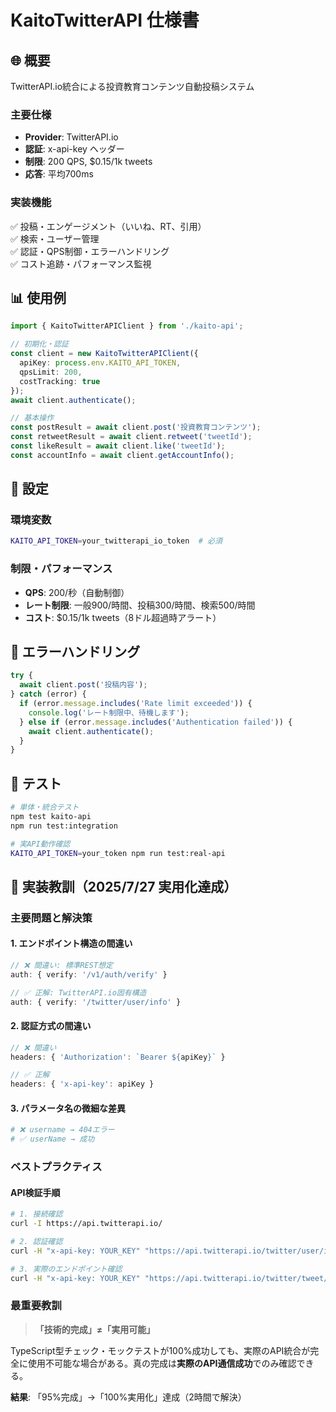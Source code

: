 # KaitoTwitterAPI 仕様書

## 🌐 概要

TwitterAPI.io統合による投資教育コンテンツ自動投稿システム

### 主要仕様
- **Provider**: TwitterAPI.io
- **認証**: x-api-key ヘッダー
- **制限**: 200 QPS, $0.15/1k tweets
- **応答**: 平均700ms

### 実装機能
✅ 投稿・エンゲージメント（いいね、RT、引用）  
✅ 検索・ユーザー管理  
✅ 認証・QPS制御・エラーハンドリング  
✅ コスト追跡・パフォーマンス監視

## 📊 使用例

```typescript
import { KaitoTwitterAPIClient } from './kaito-api';

// 初期化・認証
const client = new KaitoTwitterAPIClient({
  apiKey: process.env.KAITO_API_TOKEN,
  qpsLimit: 200,
  costTracking: true
});
await client.authenticate();

// 基本操作
const postResult = await client.post('投資教育コンテンツ');
const retweetResult = await client.retweet('tweetId');
const likeResult = await client.like('tweetId');
const accountInfo = await client.getAccountInfo();
```

## 🔧 設定

### 環境変数
```bash
KAITO_API_TOKEN=your_twitterapi_io_token  # 必須
```

### 制限・パフォーマンス
- **QPS**: 200/秒（自動制御）
- **レート制限**: 一般900/時間、投稿300/時間、検索500/時間
- **コスト**: $0.15/1k tweets（8ドル超過時アラート）

## 🚨 エラーハンドリング

```typescript
try {
  await client.post('投稿内容');
} catch (error) {
  if (error.message.includes('Rate limit exceeded')) {
    console.log('レート制限中、待機します');
  } else if (error.message.includes('Authentication failed')) {
    await client.authenticate();
  }
}
```

## 🧪 テスト

```bash
# 単体・統合テスト
npm test kaito-api
npm run test:integration

# 実API動作確認
KAITO_API_TOKEN=your_token npm run test:real-api
```

## 🚨 実装教訓（2025/7/27 実用化達成）

### 主要問題と解決策

#### 1. エンドポイント構造の間違い
```typescript
// ❌ 間違い: 標準REST想定
auth: { verify: '/v1/auth/verify' }

// ✅ 正解: TwitterAPI.io固有構造  
auth: { verify: '/twitter/user/info' }
```

#### 2. 認証方式の間違い
```typescript
// ❌ 間違い
headers: { 'Authorization': `Bearer ${apiKey}` }

// ✅ 正解
headers: { 'x-api-key': apiKey }
```

#### 3. パラメータ名の微細な差異
```bash
# ❌ username → 404エラー
# ✅ userName → 成功
```

### ベストプラクティス

#### API検証手順
```bash
# 1. 接続確認
curl -I https://api.twitterapi.io/

# 2. 認証確認
curl -H "x-api-key: YOUR_KEY" "https://api.twitterapi.io/twitter/user/info?userName=elonmusk"

# 3. 実際のエンドポイント確認
curl -H "x-api-key: YOUR_KEY" "https://api.twitterapi.io/twitter/tweet/advanced_search?query=test&queryType=Latest"
```

### 最重要教訓

> **「技術的完成」≠「実用可能」**

TypeScript型チェック・モックテストが100%成功しても、実際のAPI統合が完全に使用不可能な場合がある。真の完成は**実際のAPI通信成功**でのみ確認できる。

**結果**: 「95%完成」→「100%実用化」達成（2時間で解決）